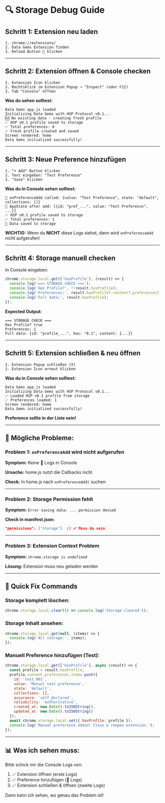 # 🔍 Storage Debug Guide

## Schritt 1: Extension neu laden
```
1. chrome://extensions/
2. Data Gems Extension finden
3. Reload Button 🔄 klicken
```

---

## Schritt 2: Extension öffnen & Console checken

```
1. Extension Icon klicken
2. Rechtsklick im Extension Popup → "Inspect" (oder F12)
3. Tab "Console" öffnen
```

**Was du sehen solltest:**
```
Data Gems app.js loaded
Initializing Data Gems with HSP Protocol v0.1...
🆕 No existing data - creating fresh profile
✅ HSP v0.1 profile saved to storage
✅ Total preferences: 0
✅ Fresh profile created and saved
Screen rendered: home
Data Gems initialized successfully!
```

---

## Schritt 3: Neue Preference hinzufügen

```
1. "+ Add" Button klicken
2. Text eingeben: "Test Preference"
3. "Save" klicken
```

**Was du in Console sehen solltest:**
```
🔵 onPreferenceAdd called: {value: "Test Preference", state: "default", collections: []}
🔵 AppState after add: [{id: "pref_...", value: "Test Preference", ...}]
✅ HSP v0.1 profile saved to storage
✅ Total preferences: 1
🔵 Data saved to storage
```

**WICHTIG:** Wenn du **NICHT** diese Logs siehst, dann wird `onPreferenceAdd` nicht aufgerufen!

---

## Schritt 4: Storage manuell checken

In Console eingeben:
```javascript
chrome.storage.local.get(['hasProfile'], (result) => {
  console.log('=== STORAGE CHECK ===');
  console.log('Has Profile?', !!result.hasProfile);
  console.log('Preferences:', result.hasProfile?.content?.preferences?.items?.length || 0);
  console.log('Full data:', result.hasProfile);
});
```

**Expected Output:**
```
=== STORAGE CHECK ===
Has Profile? true
Preferences: 1
Full data: {id: "profile_...", has: "0.1", content: {...}}
```

---

## Schritt 5: Extension schließen & neu öffnen

```
1. Extension Popup schließen (X)
2. Extension Icon erneut klicken
```

**Was du in Console sehen solltest:**
```
Data Gems app.js loaded
Initializing Data Gems with HSP Protocol v0.1...
✅ Loaded HSP v0.1 profile from storage
✅ Preferences loaded: 1
Screen rendered: home
Data Gems initialized successfully!
```

**Preference sollte in der Liste sein!**

---

## 🐛 Mögliche Probleme:

### Problem 1: `onPreferenceAdd` wird nicht aufgerufen
**Symptom:** Keine 🔵 Logs in Console

**Ursache:** home.js nutzt die Callbacks nicht

**Check:** In home.js nach `onPreferenceAdd(` suchen

---

### Problem 2: Storage Permission fehlt
**Symptom:** `Error saving data: ... permission denied`

**Check in manifest.json:**
```json
"permissions": ["storage"]  // ✅ Muss da sein
```

---

### Problem 3: Extension Context Problem
**Symptom:** `chrome.storage is undefined`

**Lösung:** Extension muss neu geladen werden

---

## 🔧 Quick Fix Commands

### Storage komplett löschen:
```javascript
chrome.storage.local.clear(() => console.log('Storage cleared'));
```

### Storage Inhalt ansehen:
```javascript
chrome.storage.local.get(null, (items) => {
  console.log('All storage:', items);
});
```

### Manuell Preference hinzufügen (Test):
```javascript
chrome.storage.local.get(['hasProfile'], async (result) => {
  const profile = result.hasProfile;
  profile.content.preferences.items.push({
    id: 'test_001',
    value: 'Manual test preference',
    state: 'default',
    collections: [],
    assurance: 'self_declared',
    reliability: 'authoritative',
    created_at: new Date().toISOString(),
    updated_at: new Date().toISOString()
  });
  await chrome.storage.local.set({ hasProfile: profile });
  console.log('Manual preference added! Close & reopen extension.');
});
```

---

## 📊 Was ich sehen muss:

Bitte schick mir die Console Logs von:
1. ✅ Extension öffnen (erste Logs)
2. ✅ Preference hinzufügen (🔵 Logs)
3. ✅ Extension schließen & öffnen (zweite Logs)

Dann kann ich sehen, wo genau das Problem ist!
